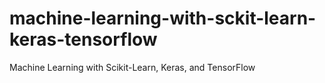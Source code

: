 # machine-learning-with-sckit-learn-keras-tensorflow
Machine Learning with Scikit-Learn, Keras, and TensorFlow
